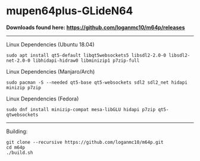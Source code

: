 # mupen64plus-GLideN64

**Downloads found here: https://github.com/loganmc10/m64p/releases**
___

Linux Dependencies (Ubuntu 18.04)
```
sudo apt install qt5-default libqt5websockets5 libsdl2-2.0-0 libsdl2-net-2.0-0 libhidapi-hidraw0 libminizip1 p7zip-full
```
Linux Dependencies (Manjaro/Arch)
```
sudo pacman -S --needed qt5-base qt5-websockets sdl2 sdl2_net hidapi minizip p7zip
```
Linux Dependencies (Fedora)
```
sudo dnf install minizip-compat mesa-libGLU hidapi p7zip qt5-qtwebsockets
```
___
Building:
```
git clone --recursive https://github.com/loganmc10/m64p.git
cd m64p
./build.sh
```
